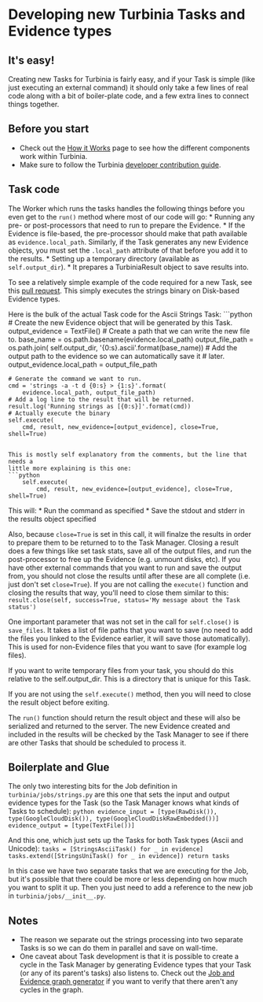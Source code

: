 # Developing new Turbinia Tasks and Evidence types

## It's easy!

Creating new Tasks for Turbinia is fairly easy, and if your Task is simple (like
just executing an external command) it should only take a few lines of real code
along with a bit of boiler-plate code, and a few extra lines to connect things
together.

## Before you start

*   Check out the [How it Works](how-it-works.md) page to see how the different
    components work within Turbinia.
*   Make sure to follow the Turbinia
    [developer contribution guide](contributing.md).

## Task code

The Worker which runs the tasks handles the following things before you even get
to the `run()` method where most of our code will go: * Running any pre- or
post-processors that need to run to prepare the Evidence. * If the Evidence is
file-based, the pre-processor should make that path available as
`evidence.local_path`. Similarly, if the Task generates any new Evidence
objects, you must set the `.local_path` attribute of that before you add it to
the results. * Setting up a temporary directory (available as
`self.output_dir`). * It prepares a TurbiniaResult object to save results into.

To see a relatively simple example of the code required for a new Task, see this
[pull request](https://github.com/google/turbinia/pull/207). This simply
executes the strings binary on Disk-based Evidence types.

Here is the bulk of the actual Task code for the Ascii Strings Task: ```python #
Create the new Evidence object that will be generated by this Task.
output_evidence = TextFile() # Create a path that we can write the new file to.
base_name = os.path.basename(evidence.local_path) output_file_path =
os.path.join( self.output_dir, '{0:s}.ascii'.format(base_name)) # Add the output
path to the evidence so we can automatically save it # later.
output_evidence.local_path = output_file_path

    # Generate the command we want to run.
    cmd = 'strings -a -t d {0:s} > {1:s}'.format(
        evidence.local_path, output_file_path)
    # Add a log line to the result that will be returned.
    result.log('Running strings as [{0:s}]'.format(cmd))
    # Actually execute the binary
    self.execute(
        cmd, result, new_evidence=[output_evidence], close=True, shell=True)

````

This is mostly self explanatory from the comments, but the line that needs a
little more explaining is this one:
```python
    self.execute(
        cmd, result, new_evidence=[output_evidence], close=True, shell=True)
````

This will: * Run the command as specified * Save the stdout and stderr in the
results object specified

Also, because `close=True` is set in this call, it will finalze the results in
order to prepare them to be returned to to the Task Manager. Closing a result
does a few things like set task stats, save all of the output files, and run the
post-processor to free up the Evidence (e.g. unmount disks, etc). If you have
other external commands that you want to run and save the output from, you
should not close the results until after these are all complete (i.e. just don't
set `close=True`). If you are not calling the `execute()` function and closing
the results that way, you'll need to close them similar to this:
`result.close(self, success=True, status='My message about the Task status')`

One important parameter that was not set in the call for `self.close()` is
`save_files`. It takes a list of file paths that you want to save (no need to
add the files you linked to the Evidence earlier, it will save those
automatically). This is used for non-Evidence files that you want to save (for
example log files).

If you want to write temporary files from your task, you should do this relative
to the self.output_dir. This is a directory that is unique for this Task.

If you are not using the `self.execute()` method, then you will need to close
the result object before exiting.

The `run()` function should return the result object and these will also be
serialized and returned to the server. The new Evidence created and included in
the results will be checked by the Task Manager to see if there are other Tasks
that should be scheduled to process it.

## Boilerplate and Glue

The only two interesting bits for the Job definition in
`turbinia/jobs/strings.py` are this one that sets the input and output evidence
types for the Task (so the Task Manager knows what kinds of Tasks to schedule):
`python evidence_input = [type(RawDisk()), type(GoogleCloudDisk()),
type(GoogleCloudDiskRawEmbedded())] evidence_output = [type(TextFile())]`

And this one, which just sets up the Tasks for both Task types (Ascii and
Unicode): `tasks = [StringsAsciiTask() for _ in evidence]
tasks.extend([StringsUniTask() for _ in evidence]) return tasks`

In this case we have two separate tasks that we are executing for the Job, but
it's possible that there could be more or less depending on how much you want to
split it up. Then you just need to add a reference to the new job in
`turbinia/jobs/__init__.py`.

## Notes

*   The reason we separate out the strings processing into two separate Tasks is
    so we can do them in parallel and save on wall-time.
*   One caveat about Task development is that it is possible to create a cycle
    in the Task Manager by generating Evidence types that your Task (or any of
    its parent's tasks) also listens to. Check out the
    [Job and Evidence graph generator](https://github.com/google/turbinia/blob/master/tools/turbinia_job_graph.py)
    if you want to verify that there aren't any cycles in the graph.
